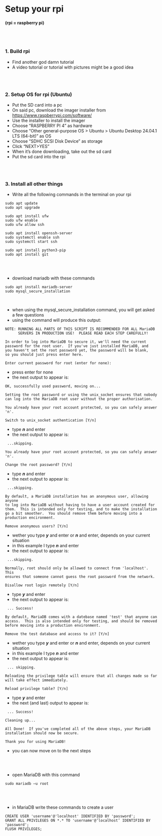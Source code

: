 # Setup your rpi <br>
#### (rpi = raspberry pi)
<br>
<br>


### 1. Build rpi <br>
- Find another god damn tutorial
- A video tutorial or tutorial with pictures might be a good idea  
<br>
<br>

### 2. Setup OS for rpi (Ubuntu)  <br>
-	Put the SD card into a pc  <br>
-	On said pc, download the imager installer from https://www.raspberrypi.com/software/  <br>
-	Use the installer to install the imager  <br>
-	Choose “RASPBERRY PI 4” as hardware  <br>
-	Choose “Other general-purpose OS > Ubuntu > Ubuntu Desktop 24.04.1 LTS  (64-bit)” as OS  <br>
-	Choose “SDHC SCSI Disk Device” as storage  <br>
-	Click “NEXT>YES”  <br>
-	When it’s done downloading, take out the sd card  <br>
-	Put the sd card into the rpi  <br>
<br>
<br>

### 3. Install all other things  <br>
-	Write all the following commands in the terminal on your rpi 

```
sudo apt update
sudo apt upgrade

sudo apt install ufw
sudo ufw enable
sudo ufw allow ssh

sudo apt install openssh-server
sudo systemctl enable ssh
sudo systemctl start ssh

sudo apt install python3-pip
sudo apt install git

```

<br>
<br>

- download mariadb with these commands

```
sudo apt install mariadb-server
sudo mysql_secure_installation
```

<br>

- when using the mysql_secure_installation command, you will get asked a few questions
- using the command will produce this output:

```
NOTE: RUNNING ALL PARTS OF THIS SCRIPT IS RECOMMENDED FOR ALL MariaDB
      SERVERS IN PRODUCTION USE!  PLEASE READ EACH STEP CAREFULLY!

In order to log into MariaDB to secure it, we'll need the current
password for the root user.  If you've just installed MariaDB, and
you haven't set the root password yet, the password will be blank,
so you should just press enter here.

Enter current password for root (enter for none):
```
- press enter for none
- the next output to appear is:

```
OK, successfully used password, moving on...

Setting the root password or using the unix_socket ensures that nobody 
can log into the MariaDB root user without the proper authorisation.

You already have your root account protected, so you can safely answer 'n'.

Switch to unix_socket authentication [Y/n]
```
- type ***n*** and enter
- the next output to appear is:
```
 ...skipping.

You already have your root account protected, so you can safely answer 'n'.

Change the root password? [Y/n]
```
- type ***n*** and enter
- the next output to appear is:
```
 ...skipping.

By default, a MariaDB installation has an anonymous user, allowing anyone 
to log into MariaDB without having to have a user account created for 
them.  This is intended only for testing, and to make the installation 
go a bit smoother.  You should remove them before moving into a 
production encironment.

Remove anonymous users? [Y/n] 
```
- wether you type ***y*** and enter or ***n*** and enter, depends on your current situation
- in this example I type ***n*** and enter
- the next output to appear is:
```
 ...skipping.

Normally, root should only be allowed to connect from 'localhost'.  This 
ensures that someone cannot guess the root password from the network.

Disallow root login remotely [Y/n]
```
- type ***y*** and enter
- the next output to appear is:
```
 ... Success!

By default, MariaDB comes with a datebase named 'test' that anyone can 
access.  This is also intended only for testing, and should be removed 
before moving into a production environment.

Remove the test database and access to it? [Y/n] 
```
- wether you type ***y*** and enter or ***n*** and enter, depends on your current situation
- in this example I type ***n*** and enter
- the next output to appear is:
```
 ... skipping.

Reloading the privilege table will ensure that all changes made so far 
will take effect immediately.

Reload privilege table? [Y/n] 
```
- type ***y*** and enter
- the next (and last) output to appear is:
```
 ... Success!

Cleaning up...

All Done!  If you've completed all of the above steps, your MariaDB 
installation should now be secure.

Thank you for using MariaDB!
```
- you can now move on to the next steps

<br>
<br>

- open MariaDB with this command 

```
sudo mariadb –u root
```


<br>
<br>

-   in MariaDB write these commands to create a user 

```
CREATE USER 'username'@'localhost' IDENTIFIED BY 'password';
GRANT ALL PRIVILEGES ON *.* TO 'username'@’localhost’ IDENTIFIED BY 'password';
FLUSH PRIVILEGES;
```